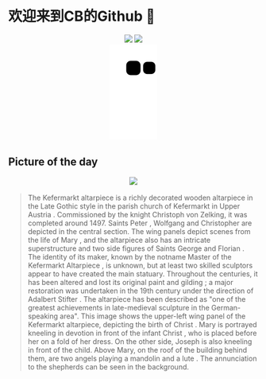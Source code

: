 
# 欢迎来到CB的Github 👋

<div align="center">
  <img height="137px" src="https://github-readme-stats.vercel.app/api?username=SuperCB&show_icons=true&theme=radical" />
  <img height="137px" src="https://github-readme-stats.vercel.app/api/top-langs/?username=SuperCB&hide_title=true&hide_border=true&layout=compact&langs_count=6&text_color=000&icon_color=fff" />
</div>


<div align="center">
    <img src="./contribution-snake/github-contribution-grid-snake.svg" />
</div>



## Picture of the day
<div align="center">
  <img width=400px src="https://upload.wikimedia.org/wikipedia/commons/thumb/3/33/Kefermarkt_Kirche_Fl%C3%BCgelaltar_Geburt_02.jpg/600px-Kefermarkt_Kirche_Fl%C3%BCgelaltar_Geburt_02.jpg" />
</div>

>The  Kefermarkt altarpiece  is a richly decorated wooden  altarpiece  in the  Late Gothic style  in the parish church of  Kefermarkt  in  Upper Austria . Commissioned by the knight Christoph von Zelking, it was completed around 1497.  Saints Peter ,  Wolfgang  and  Christopher  are depicted in the central section. The wing panels depict scenes from the life of  Mary , and the altarpiece also has an intricate superstructure and two side figures of  Saints George  and  Florian . The identity of its maker, known by the  notname   Master of the Kefermarkt Altarpiece , is unknown, but at least two skilled sculptors appear to have created the main statuary. Throughout the centuries, it has been altered and lost its original paint and  gilding ; a major restoration was undertaken in the 19th century under the direction of  Adalbert Stifter . The altarpiece has been described as "one of the greatest achievements in late-medieval sculpture in the German-speaking area". This image shows the upper-left wing panel of the Kefermarkt altarpiece, depicting the  birth of Christ . Mary is portrayed kneeling in devotion in front of the  infant Christ , who is placed before her on a fold of her dress. On the other side,  Joseph  is also kneeling in front of the child. Above Mary, on the roof of the building behind them, are two angels playing a  mandolin  and a  lute . The  annunciation to the shepherds  can be seen in the background.


